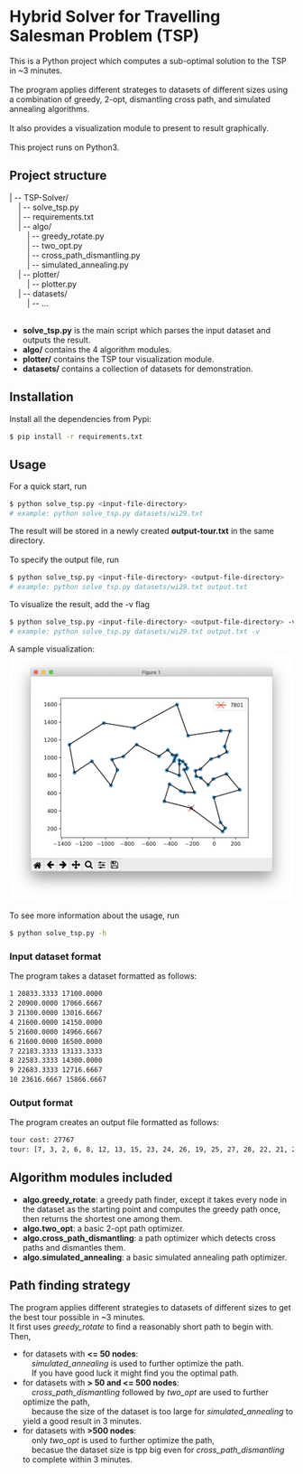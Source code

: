 # Hybrid Solver for Travelling Salesman Problem (TSP)
This is a Python project which computes a sub-optimal solution to the TSP in ~3 minutes.\
<br>
The program applies different strateges to datasets of different sizes using a combination of greedy, 2-opt, dismantling cross path, and simulated annealing algorithms.\
<br>
It also provides a visualization module to present to result graphically.\
<br>
This project runs on Python3.

## Project structure
| -- TSP-Solver/\
&nbsp;&nbsp;&nbsp;&nbsp;| -- solve_tsp.py\
&nbsp;&nbsp;&nbsp;&nbsp;| -- requirements.txt\
&nbsp;&nbsp;&nbsp;&nbsp;| -- algo/\
&nbsp;&nbsp;&nbsp;&nbsp;&nbsp;&nbsp;&nbsp;&nbsp;| -- greedy_rotate.py\
&nbsp;&nbsp;&nbsp;&nbsp;&nbsp;&nbsp;&nbsp;&nbsp;| -- two_opt.py\
&nbsp;&nbsp;&nbsp;&nbsp;&nbsp;&nbsp;&nbsp;&nbsp;| -- cross_path_dismantling.py\
&nbsp;&nbsp;&nbsp;&nbsp;&nbsp;&nbsp;&nbsp;&nbsp;| -- simulated_annealing.py\
&nbsp;&nbsp;&nbsp;&nbsp;| -- plotter/\
&nbsp;&nbsp;&nbsp;&nbsp;&nbsp;&nbsp;&nbsp;&nbsp;| -- plotter.py\
&nbsp;&nbsp;&nbsp;&nbsp;| -- datasets/\
&nbsp;&nbsp;&nbsp;&nbsp;&nbsp;&nbsp;&nbsp;&nbsp;| -- ...\
<br>
+ **solve_tsp.py** is the main script which parses the input dataset and outputs the result.
+ **algo/** contains the 4 algorithm modules.
+ **plotter/** contains the TSP tour visualization module.
+ **datasets/** contains a collection of datasets for demonstration.

## Installation
Install all the dependencies from Pypi:
```sh
$ pip install -r requirements.txt
```
## Usage
For a quick start, run
```sh
$ python solve_tsp.py <input-file-directory>
# example: python solve_tsp.py datasets/wi29.txt
```
The result will be stored in a newly created **output-tour.txt** in the same directory.\
<br>
To specify the output file, run
```sh
$ python solve_tsp.py <input-file-directory> <output-file-directory>
# example: python solve_tsp.py datasets/wi29.txt output.txt
```
To visualize the result, add the -v flag
```sh
$ python solve_tsp.py <input-file-directory> <output-file-directory> -v
# example: python solve_tsp.py datasets/wi29.txt output.txt -v
```
A sample visualization:\
![image](/images/fig1.png)
<br>
<br>
To see more information about the usage, run
```sh
$ python solve_tsp.py -h
```
### Input dataset format
The program takes a dataset formatted as follows:
```sh
1 20833.3333 17100.0000
2 20900.0000 17066.6667
3 21300.0000 13016.6667
4 21600.0000 14150.0000
5 21600.0000 14966.6667
6 21600.0000 16500.0000
7 22183.3333 13133.3333
8 22583.3333 14300.0000
9 22683.3333 12716.6667
10 23616.6667 15866.6667
```
### Output format
The program creates an output file formatted as follows:
```sh
tour cost: 27767
tour: [7, 3, 2, 6, 8, 12, 13, 15, 23, 24, 26, 19, 25, 27, 28, 22, 21, 20, 16, 17, 18, 14, 11, 9, 10, 5, 0, 1, 4, 7]
```

## Algorithm modules included
+ **algo.greedy_rotate**: a greedy path finder, except it takes every node in the dataset as the starting point and computes the greedy path once, then returns the shortest one among them.
+ **algo.two_opt**: a basic 2-opt path optimizer.
+ **algo.cross_path_dismantling**: a path optimizer which detects cross paths and dismantles them.
+ **algo.simulated_annealing**: a basic simulated annealing path optimizer.

## Path finding strategy
The program applies different strategies to datasets of different sizes to get the best tour possible in ~3 minutes.
<br>
It first uses *greedy_rotate* to find a reasonably short path to begin with.\
Then,
- for datasets with **<= 50 nodes**:\
&nbsp;&nbsp;&nbsp;&nbsp;*simulated_annealing* is used to further optimize the path.\
&nbsp;&nbsp;&nbsp;&nbsp;If you have good luck it might find you the optimal path.
- for datasets with **> 50 and <= 500 nodes**:\
&nbsp;&nbsp;&nbsp;&nbsp;*cross_path_dismantling* followed by *two_opt* are used to further optimize the path,\
&nbsp;&nbsp;&nbsp;&nbsp;because the size of the dataset is too large for *simulated_annealing* to yield a good result in 3 minutes.
- for datasets with **>500 nodes**:\
&nbsp;&nbsp;&nbsp;&nbsp;only *two_opt* is used to further optimize the path,\
&nbsp;&nbsp;&nbsp;&nbsp;becasue the dataset size is tpp big even for *cross_path_dismantling* to complete within 3 minutes.
